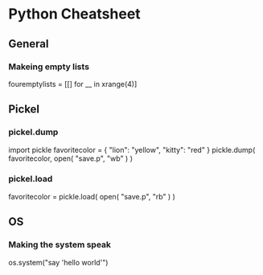 Python Cheatsheet
=================

General
-------

### Makeing empty lists

fouremptylists = [[] for __ in xrange(4)]


Pickel
------

### pickel.dump

import pickle
favoritecolor = { "lion": "yellow", "kitty": "red" }
pickle.dump( favoritecolor, open( "save.p", "wb" ) )

### pickel.load

favoritecolor = pickle.load( open( "save.p", "rb" ) )

OS
--

### Making the system speak

os.system("say 'hello world'")
